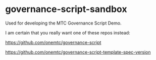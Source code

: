 # governance-script-sandbox
Used for developing the MTC Governance Script Demo.

I am certain that you really want one of these repos instead:


https://github.com/onemtc/governance-script

https://github.com/onemtc/governance-script-template-spec-version
